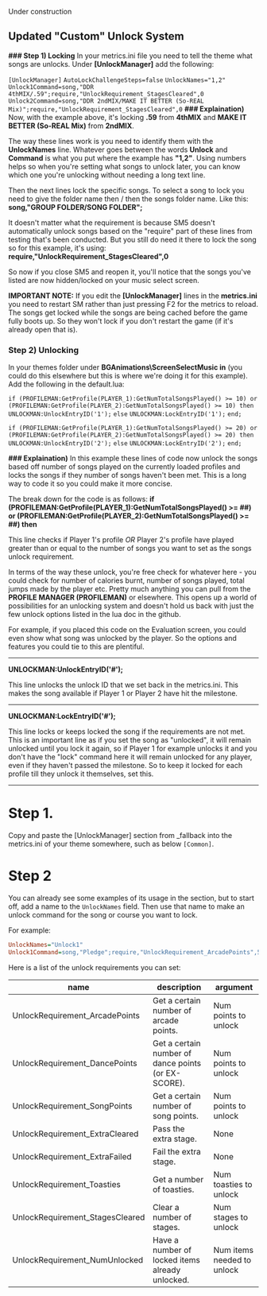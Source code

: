 Under construction

## **Updated "Custom" Unlock System**
**### Step 1) Locking**
In your metrics.ini file you need to tell the theme what songs are unlocks. Under **[UnlockManager]** add the following:

`[UnlockManager]`
`AutoLockChallengeSteps=false`
`UnlockNames="1,2"`
`Unlock1Command=song,"DDR 4thMIX/.59";require,"UnlockRequirement_StagesCleared",0`
`Unlock2Command=song,"DDR 2ndMIX/MAKE IT BETTER (So-REAL Mix)";require,"UnlockRequirement_StagesCleared",0`
**### Explaination)**
Now, with the example above, it's locking **.59** from **4thMIX** and **MAKE IT BETTER (So-REAL Mix)** from **2ndMIX**.

The way these lines work is you need to identify them with the **UnlockNames** line. Whatever goes between the words **Unlock** and **Command** is what you put where the example has **"1,2"**. Using numbers helps so when you're setting what songs to unlock later, you can know which one you're unlocking without needing a long text line.

Then the next lines lock the specific songs. To select a song to lock you need to give the folder name then / then the songs folder name. Like this: **song,"GROUP FOLDER/SONG FOLDER";**

It doesn't matter what the requirement is because SM5 doesn't automatically unlock songs based on the "require" part of these lines from testing that's been conducted. But you still do need it there to lock the song so for this example, it's using: **require,"UnlockRequirement_StagesCleared",0**

So now if you close SM5 and reopen it, you'll notice that the songs you've listed are now hidden/locked on your music select screen.

**IMPORTANT NOTE:** If you edit the **[UnlockManager]** lines in the **metrics.ini** you need to restart SM rather than just pressing F2 for the metrics to reload. The songs get locked while the songs are being cached before the game fully boots up. So they won't lock if you don't restart the game (if it's already open that is).

### **Step 2) Unlocking**
In your themes folder under **BGAnimations\ScreenSelectMusic in** (you could do this elsewhere but this is where we're doing it for this example). Add the following in the default.lua:

`if (PROFILEMAN:GetProfile(PLAYER_1):GetNumTotalSongsPlayed() >= 10) or (PROFILEMAN:GetProfile(PLAYER_2):GetNumTotalSongsPlayed() >= 10) then`
	`UNLOCKMAN:UnlockEntryID('1');`
`else`
	`UNLOCKMAN:LockEntryID('1');`
`end;`

`if (PROFILEMAN:GetProfile(PLAYER_1):GetNumTotalSongsPlayed() >= 20) or (PROFILEMAN:GetProfile(PLAYER_2):GetNumTotalSongsPlayed() >= 20) then`
	`UNLOCKMAN:UnlockEntryID('2');`
`else`
	`UNLOCKMAN:LockEntryID('2');`
`end;`

**### Explaination)**
In this example these lines of code now unlock the songs based off number of songs played on the currently loaded profiles and locks the songs if they number of songs haven't been met. This is a long way to code it so you could make it more concise.

The break down for the code is as follows:
**if (PROFILEMAN:GetProfile(PLAYER_1):GetNumTotalSongsPlayed() >= ##) or (PROFILEMAN:GetProfile(PLAYER_2):GetNumTotalSongsPlayed() >= ##) then**

This line checks if Player 1's profile _OR_ Player 2's profile have played greater than or equal to the number of songs you want to set as the songs unlock requirement.

In terms of the way these unlock, you're free check for whatever here - you could check for number of calories burnt, number of songs played, total jumps made by the player etc. Pretty much anything you can pull from the **PROFILE MANAGER (PROFILEMAN)** or elsewhere. This opens up a world of possibilities for an unlocking system and doesn't hold us back with just the few unlock options listed in the lua doc in the github.

For example, if you placed this code on the Evaluation screen, you could even show what song was unlocked by the player. So the options and features you could tie to this are plentiful.

------------

**UNLOCKMAN:UnlockEntryID('#');**

This line unlocks the unlock ID that we set back in the metrics.ini. This makes the song available if Player 1 or Player 2 have hit the milestone.

------------

**UNLOCKMAN:LockEntryID('#');**

This line locks or keeps locked the song if the requirements are not met. This is an important line as if you set the song as "unlocked", it will remain unlocked until you lock it again, so if Player 1 for example unlocks it and you don't have the "lock" command here it will remain unlocked for any player, even if they haven't passed the milestone. So to keep it locked for each profile till they unlock it themselves, set this.

------------



# Step 1.
Copy and paste the [UnlockManager] section from _fallback into the metrics.ini of your theme somewhere, such as below `[Common]`.

# Step 2
You can already see some examples of its usage in the section, but to start off, add a name to the `UnlockNames` field. Then use that name to make an unlock command for the song or course you want to lock.

For example:
```ini
UnlockNames="Unlock1"
Unlock1Command=song,"Pledge";require,"UnlockRequirement_ArcadePoints",500
```

Here is a list of the unlock requirements you can set:

| name | description | argument |
| ---- | ----------- | -------- |
| UnlockRequirement_ArcadePoints | Get a certain number of arcade points. | Num points to unlock |
| UnlockRequirement_DancePoints | Get a certain number of dance points (or EX-SCORE). | Num points to unlock |
| UnlockRequirement_SongPoints | Get a certain number of song points. | Num points to unlock |
| UnlockRequirement_ExtraCleared | Pass the extra stage. | None |
| UnlockRequirement_ExtraFailed | Fail the extra stage. | None |
| UnlockRequirement_Toasties | Get a number of toasties. | Num toasties to unlock |
| UnlockRequirement_StagesCleared | Clear a number of stages. | Num stages to unlock |
| UnlockRequirement_NumUnlocked | Have a number of locked items already unlocked. | Num items needed to unlock |

